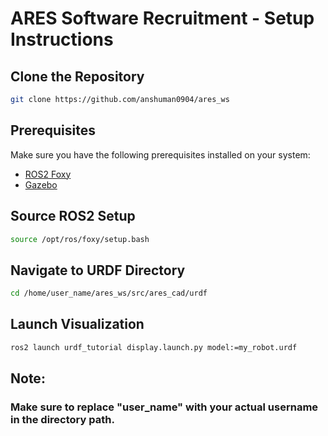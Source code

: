 # ARES Software Recruitment - Setup Instructions

## Clone the Repository
```bash
git clone https://github.com/anshuman0904/ares_ws
```

## Prerequisites
Make sure you have the following prerequisites installed on your system:
- [ROS2 Foxy](http://wiki.ros.org/foxy)
- [Gazebo](http://gazebosim.org/)

## Source ROS2 Setup
```bash
source /opt/ros/foxy/setup.bash
```

## Navigate to URDF Directory
```bash
cd /home/user_name/ares_ws/src/ares_cad/urdf
```

## Launch Visualization
```bash
ros2 launch urdf_tutorial display.launch.py model:=my_robot.urdf
```

## Note:
### Make sure to replace "user_name" with your actual username in the directory path.
